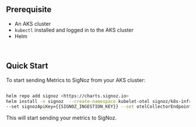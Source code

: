 ## Prerequisite

- An AKS cluster
- `kubectl` installed and logged in to the AKS cluster
- Helm

&nbsp;

## Quick Start

To start sending Metrics to SigNoz from your AKS cluster:

```bash

helm repo add signoz <https://charts.signoz.io>
helm install -n signoz  --create-namespace kubelet-otel signoz/k8s-infra \\
--set signozApiKey={{SIGNOZ_INGESTION_KEY}} --set otelCollectorEndpoint="ingest.{{REGION}}.signoz.cloud:443" --set otelInsecure=false

```

This will start sending your metrics to SigNoz.